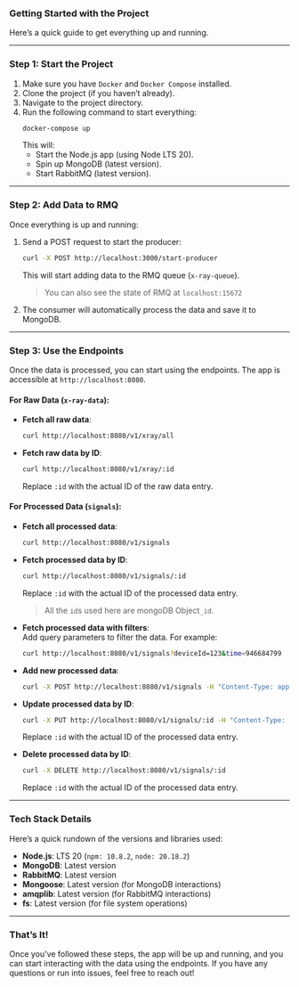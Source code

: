 ### **Getting Started with the Project**

Here’s a quick guide to get everything up and running.

---

### **Step 1: Start the Project**

1. Make sure you have `Docker` and `Docker Compose` installed.
2. Clone the project (if you haven’t already).
3. Navigate to the project directory.
4. Run the following command to start everything:
   ```bash
   docker-compose up
   ```
   This will:
   - Start the Node.js app (using Node LTS 20).
   - Spin up MongoDB (latest version).
   - Start RabbitMQ (latest version).

---

### **Step 2: Add Data to RMQ**

Once everything is up and running:

1. Send a POST request to start the producer:
   ```bash
   curl -X POST http://localhost:3000/start-producer
   ```
   This will start adding data to the RMQ queue (`x-ray-queue`).
   > You can also see the state of RMQ at `localhost:15672`
2. The consumer will automatically process the data and save it to MongoDB.

---

### **Step 3: Use the Endpoints**

Once the data is processed, you can start using the endpoints. The app is accessible at `http://localhost:8080`.

#### **For Raw Data (`x-ray-data`):**

- **Fetch all raw data**:

  ```bash
  curl http://localhost:8080/v1/xray/all
  ```

- **Fetch raw data by ID**:
  ```bash
  curl http://localhost:8080/v1/xray/:id
  ```
  Replace `:id` with the actual ID of the raw data entry.

#### **For Processed Data (`signals`):**

- **Fetch all processed data**:

  ```bash
  curl http://localhost:8080/v1/signals
  ```

- **Fetch processed data by ID**:

  ```bash
  curl http://localhost:8080/v1/signals/:id
  ```

  Replace `:id` with the actual ID of the processed data entry.

  > All the `id`s used here are mongoDB Object`_id`.

- **Fetch processed data with filters**:  
  Add query parameters to filter the data. For example:

  ```bash
  curl http://localhost:8080/v1/signals?deviceId=123&time=946684799
  ```

- **Add new processed data**:

  ```bash
  curl -X POST http://localhost:8080/v1/signals -H "Content-Type: application/json" -d '{"deviceId": "123", "time": "946684799",{...}}'
  ```

- **Update processed data by ID**:

  ```bash
  curl -X PUT http://localhost:8080/v1/signals/:id -H "Content-Type: application/json" -d '{"processedValues": {...}}'
  ```

  Replace `:id` with the actual ID of the processed data entry.

- **Delete processed data by ID**:
  ```bash
  curl -X DELETE http://localhost:8080/v1/signals/:id
  ```
  Replace `:id` with the actual ID of the processed data entry.

---

### **Tech Stack Details**

Here’s a quick rundown of the versions and libraries used:

- **Node.js**: LTS 20 (`npm: 10.8.2`, `node: 20.18.2`)
- **MongoDB**: Latest version
- **RabbitMQ**: Latest version
- **Mongoose**: Latest version (for MongoDB interactions)
- **amqplib**: Latest version (for RabbitMQ interactions)
- **fs**: Latest version (for file system operations)

---

### **That’s It!**

Once you’ve followed these steps, the app will be up and running, and you can start interacting with the data using the endpoints. If you have any questions or run into issues, feel free to reach out!
